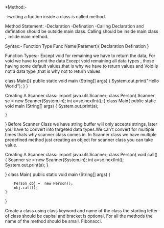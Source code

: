 *Method:-

->writing a fuction inside a class is called method.

Method Statement:
-Declaration
-Defination
-Calling
Declaration and defination should be outside main class.
Calling should be inside main class , inside main method.

Syntax:-
Function Type Func Name(Paramert){
     Declaration
     Defination
}

Function Types:-
Except void for remaining we have to return the data,
For void we have to print the data
Except void remaining all data types , those having some default values,that is why we have to return values and 
Void is not a data type ,that is why not to return values

class Main(){
    public static void main (String[] args) {
        System.out.print("Hello World");
    }
}


Creating A Scanner class:
import java.util.Scanner;
class Person{
    Scanner sc = new Scanner(System.in);
    int a=sc.nextInt();
}
class Main{
    public static void main (String[] args) {
        System.out.print(a);
        
    }
    
}
Before Scanner Class we have string buffer will only accepts strings, later you have to convert into targeted data types.We can't convert for multiple times thats why scanner class comes in.
In Scanner class we have multiple predefined method just creating an object for scanner class you can take value.


Creating A Scanner class:
import java.util.Scanner;
class Person{
    void call()
    {
        Scanner sc = new Scanner(System.in);
        int a=sc.nextInt();
        System.out.print(a);
    }
    
}
class Main{
    public static void main (String[] args) {
        
        Person obj =  new Person();
        obj.call();
    }
    
}

Create a class using class keyword and name of the class the starting letter of class should be capital and bracket is optional.
For all the methods the name of the method should be small.
Fibonacci.